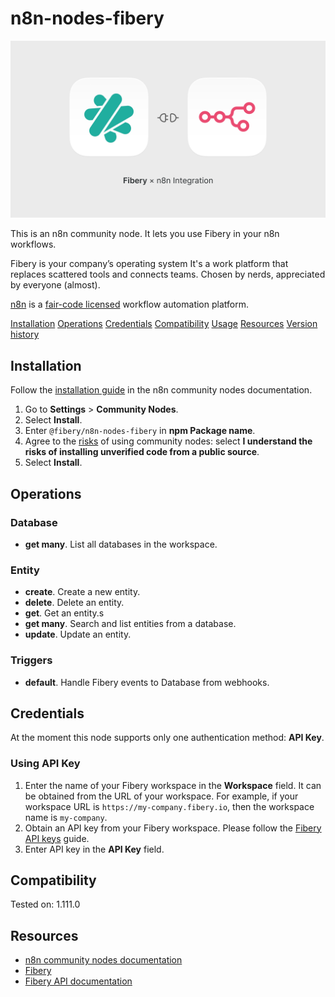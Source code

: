 # n8n-nodes-fibery

![Fibery x n8n](./fibery-x-n8n.png)

This is an n8n community node. It lets you use Fibery in your n8n workflows.

Fibery is your company’s operating system
It's a work platform that replaces scattered tools and connects teams. Chosen by nerds, appreciated by everyone (almost).

[n8n](https://n8n.io/) is a [fair-code licensed](https://docs.n8n.io/reference/license/) workflow automation platform.

[Installation](#installation)
[Operations](#operations)
[Credentials](#credentials)
[Compatibility](#compatibility)
[Usage](#usage)
[Resources](#resources)
[Version history](#version-history)

## Installation

Follow the [installation guide](https://docs.n8n.io/integrations/community-nodes/installation/) in the n8n community nodes documentation.

1. Go to **Settings** > **Community Nodes**.
2. Select **Install**.
3. Enter `@fibery/n8n-nodes-fibery` in **npm Package name**.
4. Agree to the [risks](https://docs.n8n.io/integrations/community-nodes/risks/) of using community nodes: select **I understand the risks of installing unverified code from a public source**.
5. Select **Install**.

## Operations

### Database

- **get many**. List all databases in the workspace.

### Entity

- **create**. Create a new entity.
- **delete**. Delete an entity.
- **get**. Get an entity.s
- **get many**. Search and list entities from a database.
- **update**. Update an entity.

### Triggers

- **default**. Handle Fibery events to Database from webhooks.

## Credentials

At the moment this node supports only one authentication method: **API Key**.

### Using API Key

1. Enter the name of your Fibery workspace in the **Workspace** field. It can be obtained from the URL of your workspace. For example, if your workspace URL is `https://my-company.fibery.io`, then the workspace name is `my-company`.
2. Obtain an API key from your Fibery workspace. Please follow the [Fibery API keys](https://the.fibery.io/@public/User_Guide/Guide/Fibery-API-keys-252) guide.
3. Enter API key in the **API Key** field.

## Compatibility

Tested on: 1.111.0

## Resources

- [n8n community nodes documentation](https://docs.n8n.io/integrations/#community-nodes)
- [Fibery](https://www.fibery.io/)
- [Fibery API documentation](https://the.fibery.io/@public/User_Guide/Guide/Fibery-API-overview-279)
